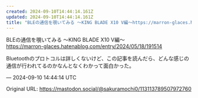 ```yaml
---
created: 2024-09-10T14:44:14.161Z
updated: 2024-09-10T14:44:14.161Z
title: "BLEの通信を覗いてみる ～KING BLADE X10 V編～https://marron-glaces.hatenablog.com/entry/2024/[...]"
---
```


<p>BLEの通信を覗いてみる ～KING BLADE X10 V編～<br /><a href="https://marron-glaces.hatenablog.com/entry/2024/05/18/191514" target="_blank" rel="nofollow noopener noreferrer" translate="no"><span class="invisible">https://</span><span class="ellipsis">marron-glaces.hatenablog.com/e</span><span class="invisible">ntry/2024/05/18/191514</span></a></p><p>Bluetoothのプロトコルは詳しくないけど、この記事を読んだら、どんな感じの通信が行われてるのかなんとなくわかって面白かった。</p>

&mdash; 2024-09-10 14:44:14 UTC

Original URL: https://mastodon.social/@sakuramochi0/113113789507972760
